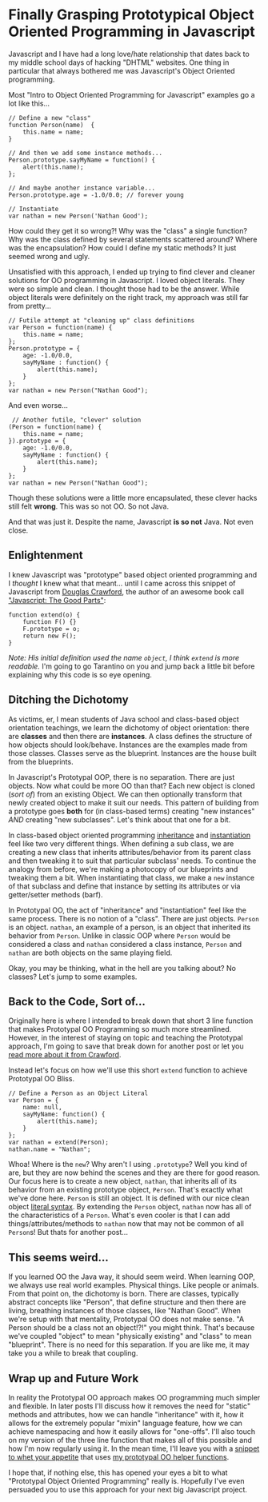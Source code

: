 # Finally Grasping Prototypical Object Oriented Programming in Javascript

Javascript and I have had a long love/hate relationship that dates back to my middle school days of hacking "DHTML" websites.  One thing in particular that always bothered me was Javascript's Object Oriented programming.

Most "Intro to Object Oriented Programming for Javascript" examples go a lot like this...

    // Define a new "class"
    function Person(name)  {
        this.name = name;
    }

    // And then we add some instance methods...
    Person.prototype.sayMyName = function() {
        alert(this.name);
    };

    // And maybe another instance variable...
    Person.prototype.age = -1.0/0.0; // forever young

    // Instantiate
    var nathan = new Person('Nathan Good');

How could they get it so wrong?!  Why was the "class" a single function?  Why was the class defined by several statements scattered around?  Where was the encapsulation?  How could I define my static methods?  It just seemed wrong and ugly.

Unsatisfied with this approach, I ended up trying to find clever and cleaner solutions for OO programming in Javascript.  I loved object literals.  They were so simple and clean.  I thought those had to be the answer.  While object literals were definitely on the right track, my approach was still far from pretty...

    // Futile attempt at "cleaning up" class definitions
    var Person = function(name) {
        this.name = name;
    };
    Person.prototype = {
        age: -1.0/0.0,
        sayMyName : function() {
            alert(this.name);
        }
    };
    var nathan = new Person("Nathan Good");

And even worse...

     // Another futile, "clever" solution
    (Person = function(name) {
        this.name = name;
    }).prototype = {
        age: -1.0/0.0,
        sayMyName : function() {
            alert(this.name);
        }
    };
    var nathan = new Person("Nathan Good");

Though these solutions were a little more encapsulated, these clever hacks still felt **wrong**.  This was so not OO.  So not Java.

And that was just it.  Despite the name, Javascript **is so not** Java.  Not even close.

## Enlightenment

I knew Javascript was "prototype" based object oriented programming and I _thought_ I knew what that meant... until I came across this snippet of Javascript from [Douglas Crawford](http://javascript.crockford.com/prototypal.html), the author of an awesome book call ["Javascript: The Good Parts"](http://www.amazon.com/JavaScript-Good-Parts-Douglas-Crockford/dp/0596517742):

    function extend(o) {
        function F() {}
        F.prototype = o;
        return new F();
    }

_Note: His initial definition used the name `object`, I think `extend` is more readable._ I'm going to go Tarantino on you and jump back a little bit before explaining why this code is so eye opening.

## Ditching the Dichotomy

As victims, er, I mean students of Java school and class-based object orientation teachings, we learn the dichotomy of object orientation: there are **classes** and then there are **instances**.  A class defines the structure of how objects should look/behave.  Instances are the examples made from those classes.  Classes serve as the blueprint.  Instances are the house built from the blueprints.

In Javascript's Prototypal OOP, there is no separation.  There are just objects.  Now what could be more OO than that?  Each new object is cloned (_sort of_) from an existing Object.  We can then optionally transform that newly created object to make it suit our needs.  This pattern of building from a prototype goes **both** for (in class-based terms) creating "new instances" _AND_ creating "new subclasses".  Let's think about that one for a bit.

In class-based object oriented programming [inheritance](http://en.wikipedia.org/wiki/Inheritance_(object-oriented_programming)) and [instantiation](http://en.wikipedia.org/wiki/Instance_(computer_science)) feel like two very different things.  When defining a sub class, we are creating a new class that inherits attributes/behavior from its parent class and then tweaking it to suit that particular subclass' needs.  To continue the analogy from before, we're making a photocopy of our blueprints and tweaking them a bit.  When instantiating that class, we make a `new` instance of that subclass and define that instance by setting its attributes or via getter/setter methods (barf).

In Prototypal OO, the act of "inheritance" and "instantiation" feel like the same process.  There is no notion of a "class".  There are just objects.  `Person` is an object.  `nathan`, an example of a person, is an object that inherited its behavior from `Person`.  Unlike in classic OOP where `Person` would be considered a class and `nathan` considered a class instance, `Person` and `nathan` are both objects on the same playing field.

Okay, you may be thinking, what in the hell are you talking about?  No classes?  Let's jump to some examples.

## Back to the Code, Sort of...

Originally here is where I intended to break down that short 3 line function that makes Prototypal OO Programming so much more streamlined.  However, in the interest of staying on topic and teaching the Prototypal approach, I'm going to save that break down for another post or let you [read more about it from Crawford](http://javascript.crockford.com/prototypal.html).

Instead let's focus on how we'll use this short `extend` function to achieve Prototypal OO Bliss.

    // Define a Person as an Object Literal
    var Person = {
        name: null,
        sayMyName: function() {
            alert(this.name);
        }
    };
    var nathan = extend(Person);
    nathan.name = "Nathan";

Whoa!  Where is the `new`?  Why aren't I using `.prototype`?  Well you kind of are, but they are now behind the scenes and they are there for good reason.  Our focus here is to create a new object, `nathan`, that inherits all of its behavior from an existing prototype object, `Person`.  That's exactly what we've done here.  `Person` is still an object.  It is defined with our nice clean object [literal syntax](https://developer.mozilla.org/en/Core_JavaScript_1.5_Guide/Core_Language_Features#Object_Literals).  By extending the `Person` object, `nathan` now has all of the characteristics of a `Person`.  What's even cooler is that I can add things/attributes/methods to `nathan` now that may not be common of all `Person`s!  But thats for another post...

## This seems weird...

If you learned OO the Java way, it should seem weird.  When learning OOP, we always use real world examples.  Physical things.  Like people or animals.  From that point on, the dichotomy is born.  There are classes, typically abstract concepts like "Person", that define structure and then there are living, breathing instances of those classes, like "Nathan Good".  When we're setup with that mentality, Prototypal OO does not make sense.  "A Person should be a class not an object!?!" you might think.  That's because we've coupled "object" to mean "physically existing" and "class" to mean "blueprint".  There is no need for this separation.  If you are like me, it may take you a while to break that coupling.

## Wrap up and Future Work

In reality the Prototypal OO approach makes OO programming much simpler and flexible.  In later posts I'll discuss how it removes the need for "static" methods and attributes, how we can handle "inheritance" with it, how it allows for the extremely popular "mixin" language feature, how we can achieve namespacing and how it easily allows for "one-offs".  I'll also touch on my version of the three line function that makes all of this possible and how I'm now regularly using it.  In the mean time, I'll leave you with a [snippet to whet your appetite](https://gist.github.com/856601) that uses [my prototypal OO helper functions](https://gist.github.com/856599).

I hope that, if nothing else, this has opened your eyes a bit to what "Prototypal Object Oriented Programming" really is.  Hopefully I've even persuaded you to use this approach for your next big Javascript project.

